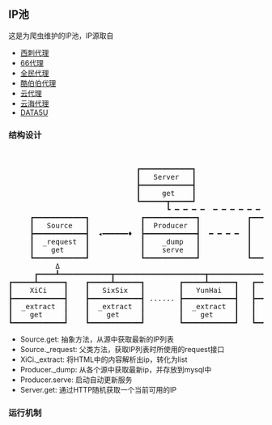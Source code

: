 ## IP池
这是为爬虫维护的IP池，IP源取自
* [西刺代理](http://www.xicidaili.com)
* [66代理](http://www.66ip.cn)
* [全民代理](http://www.goubanjia.com)
* [酷伯伯代理](http://www.coobobo.com)
* [云代理](http://www.ip3366.net/)
* [云海代理](http://www.kxdaili.com/)
* [DATA5U](http://www.data5u.com)

### 结构设计
<pre>


                              ┏━━━━━━━━━━━━┓
                              ┃   Server   ┃
                              ┣━━━━━━━━━━━━┫
                              ┃     get    ┃
                              ┗━━━━━━┳━━━━━┛
                                     ┗ ━ ━ ━ ━  ━ ━ ━ ━ ━ ━ ━ ┓
     ┏━━━━━━━━━━━━┓            ┏━━━━━━━━━━━━┓           ┏━━━━━┻━━━━━━┓
     ┃   Source   ┃            ┃  Producer  ┃           ┃            ┃
     ┣━━━━━━━━━━━━┫  ◂━━━━━━♦  ┣━━━━━━━━━━━━┫  ━ ━ ━ ━  ┃    MySQL   ┃
     ┃  _request  ┃            ┃    _dump   ┃           ┃            ┃
     ┃    get     ┃            ┃    serve   ┃           ┃            ┃
     ┗━━━━━━━━━━━━┛            ┗━━━━━━━━━━━━┛           ┗━━━━━━━━━━━━┛
           Δ
      ┏━━━━┻━━━━━━━━━━━━┳━━━━━━━━━━━━━━━━━━━━━┳━━━━━━━━━━━━━━━━┓
┏━━━━━┻━━━━━━┓    ┏━━━━━┻━━━━━━┓        ┏━━━━━┻━━━━━━┓   ┏━━━━━┻━━━━━━┓
┃    XiCi    ┃    ┃   SixSix   ┃        ┃   YunHai   ┃   ┃   YunHai   ┃
┣━━━━━━━━━━━━┫    ┣━━━━━━━━━━━━┫ ...... ┣━━━━━━━━━━━━┫   ┣━━━━━━━━━━━━┫
┃  _extract  ┃    ┃  _extract  ┃        ┃  _extract  ┃   ┃  _extract  ┃
┃    get     ┃    ┃    get     ┃        ┃    get     ┃   ┃    get     ┃
┗━━━━━━━━━━━━┛    ┗━━━━━━━━━━━━┛        ┗━━━━━━━━━━━━┛   ┗━━━━━━━━━━━━┛
</pre>
* Source.get: 抽象方法，从源中获取最新的IP列表
* Source._request: 父类方法，获取IP列表时所使用的request接口
* XiCi._extract: 将HTML中的内容解析出ip，转化为list
* Producer._dump: 从各个源中获取最新ip，并存放到mysql中
* Producer.serve: 启动自动更新服务
* Server.get: 通过HTTP随机获取一个当前可用的IP

### 运行机制
